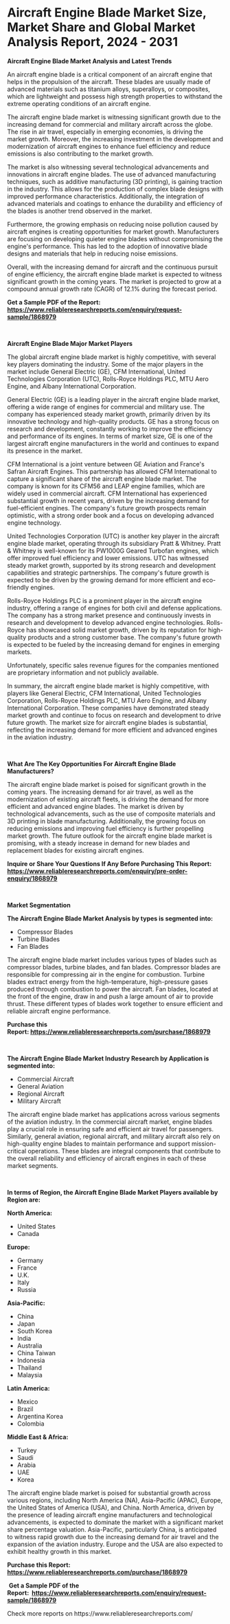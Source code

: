 <p><h1>Aircraft Engine Blade Market Size, Market Share and Global Market Analysis Report, 2024 - 2031</h1></p><p><strong>Aircraft Engine Blade Market Analysis and Latest Trends</strong></p>
<p><p>An aircraft engine blade is a critical component of an aircraft engine that helps in the propulsion of the aircraft. These blades are usually made of advanced materials such as titanium alloys, superalloys, or composites, which are lightweight and possess high strength properties to withstand the extreme operating conditions of an aircraft engine.</p><p>The aircraft engine blade market is witnessing significant growth due to the increasing demand for commercial and military aircraft across the globe. The rise in air travel, especially in emerging economies, is driving the market growth. Moreover, the increasing investment in the development and modernization of aircraft engines to enhance fuel efficiency and reduce emissions is also contributing to the market growth.</p><p>The market is also witnessing several technological advancements and innovations in aircraft engine blades. The use of advanced manufacturing techniques, such as additive manufacturing (3D printing), is gaining traction in the industry. This allows for the production of complex blade designs with improved performance characteristics. Additionally, the integration of advanced materials and coatings to enhance the durability and efficiency of the blades is another trend observed in the market.</p><p>Furthermore, the growing emphasis on reducing noise pollution caused by aircraft engines is creating opportunities for market growth. Manufacturers are focusing on developing quieter engine blades without compromising the engine's performance. This has led to the adoption of innovative blade designs and materials that help in reducing noise emissions.</p><p>Overall, with the increasing demand for aircraft and the continuous pursuit of engine efficiency, the aircraft engine blade market is expected to witness significant growth in the coming years. The market is projected to grow at a compound annual growth rate (CAGR) of 12.1% during the forecast period.</p></p>
<p><strong>Get a Sample PDF of the Report:&nbsp; <a href="https://www.reliableresearchreports.com/enquiry/request-sample/1868979">https://www.reliableresearchreports.com/enquiry/request-sample/1868979</a></strong></p>
<p>&nbsp;</p>
<p><strong>Aircraft Engine Blade Major Market Players</strong></p>
<p><p>The global aircraft engine blade market is highly competitive, with several key players dominating the industry. Some of the major players in the market include General Electric (GE), CFM International, United Technologies Corporation (UTC), Rolls-Royce Holdings PLC, MTU Aero Engine, and Albany International Corporation.</p><p>General Electric (GE) is a leading player in the aircraft engine blade market, offering a wide range of engines for commercial and military use. The company has experienced steady market growth, primarily driven by its innovative technology and high-quality products. GE has a strong focus on research and development, constantly working to improve the efficiency and performance of its engines. In terms of market size, GE is one of the largest aircraft engine manufacturers in the world and continues to expand its presence in the market.</p><p>CFM International is a joint venture between GE Aviation and France's Safran Aircraft Engines. This partnership has allowed CFM International to capture a significant share of the aircraft engine blade market. The company is known for its CFM56 and LEAP engine families, which are widely used in commercial aircraft. CFM International has experienced substantial growth in recent years, driven by the increasing demand for fuel-efficient engines. The company's future growth prospects remain optimistic, with a strong order book and a focus on developing advanced engine technology.</p><p>United Technologies Corporation (UTC) is another key player in the aircraft engine blade market, operating through its subsidiary Pratt & Whitney. Pratt & Whitney is well-known for its PW1000G Geared Turbofan engines, which offer improved fuel efficiency and lower emissions. UTC has witnessed steady market growth, supported by its strong research and development capabilities and strategic partnerships. The company's future growth is expected to be driven by the growing demand for more efficient and eco-friendly engines.</p><p>Rolls-Royce Holdings PLC is a prominent player in the aircraft engine industry, offering a range of engines for both civil and defense applications. The company has a strong market presence and continuously invests in research and development to develop advanced engine technologies. Rolls-Royce has showcased solid market growth, driven by its reputation for high-quality products and a strong customer base. The company's future growth is expected to be fueled by the increasing demand for engines in emerging markets.</p><p>Unfortunately, specific sales revenue figures for the companies mentioned are proprietary information and not publicly available.</p><p>In summary, the aircraft engine blade market is highly competitive, with players like General Electric, CFM International, United Technologies Corporation, Rolls-Royce Holdings PLC, MTU Aero Engine, and Albany International Corporation. These companies have demonstrated steady market growth and continue to focus on research and development to drive future growth. The market size for aircraft engine blades is substantial, reflecting the increasing demand for more efficient and advanced engines in the aviation industry.</p></p>
<p>&nbsp;</p>
<p><strong>What Are The Key Opportunities For Aircraft Engine Blade Manufacturers?</strong></p>
<p><p>The aircraft engine blade market is poised for significant growth in the coming years. The increasing demand for air travel, as well as the modernization of existing aircraft fleets, is driving the demand for more efficient and advanced engine blades. The market is driven by technological advancements, such as the use of composite materials and 3D printing in blade manufacturing. Additionally, the growing focus on reducing emissions and improving fuel efficiency is further propelling market growth. The future outlook for the aircraft engine blade market is promising, with a steady increase in demand for new blades and replacement blades for existing aircraft engines.</p></p>
<p><strong>Inquire or Share Your Questions If Any Before Purchasing This Report: <a href="https://www.reliableresearchreports.com/enquiry/pre-order-enquiry/1868979">https://www.reliableresearchreports.com/enquiry/pre-order-enquiry/1868979</a></strong></p>
<p>&nbsp;</p>
<p><strong>Market Segmentation</strong></p>
<p><strong>The Aircraft Engine Blade Market Analysis by types is segmented into:</strong></p>
<p><ul><li>Compressor Blades</li><li>Turbine Blades</li><li>Fan Blades</li></ul></p>
<p><p>The aircraft engine blade market includes various types of blades such as compressor blades, turbine blades, and fan blades. Compressor blades are responsible for compressing air in the engine for combustion. Turbine blades extract energy from the high-temperature, high-pressure gases produced through combustion to power the aircraft. Fan blades, located at the front of the engine, draw in and push a large amount of air to provide thrust. These different types of blades work together to ensure efficient and reliable aircraft engine performance.</p></p>
<p><strong>Purchase this Report:&nbsp;<a href="https://www.reliableresearchreports.com/purchase/1868979">https://www.reliableresearchreports.com/purchase/1868979</a></strong></p>
<p>&nbsp;</p>
<p><strong>The Aircraft Engine Blade Market Industry Research by Application is segmented into:</strong></p>
<p><ul><li>Commercial Aircraft</li><li>General Aviation</li><li>Regional Aircraft</li><li>Military Aircraft</li></ul></p>
<p><p>The aircraft engine blade market has applications across various segments of the aviation industry. In the commercial aircraft market, engine blades play a crucial role in ensuring safe and efficient air travel for passengers. Similarly, general aviation, regional aircraft, and military aircraft also rely on high-quality engine blades to maintain performance and support mission-critical operations. These blades are integral components that contribute to the overall reliability and efficiency of aircraft engines in each of these market segments.</p></p>
<p>&nbsp;</p>
<p><strong>In terms of Region, the Aircraft Engine Blade Market Players available by Region are:</strong></p>
<p>
    <p> <strong> North America: </strong>
        <ul>
            <li>United States</li>
            <li>Canada</li>
        </ul>
        </p> 
    <p> <strong> Europe: </strong>
        <ul>
            <li>Germany</li>
            <li>France</li>
            <li>U.K.</li>
            <li>Italy</li>
            <li>Russia</li>
        </ul>
        </p> 
    <p> <strong> Asia-Pacific: </strong>
        <ul>
            <li>China</li>
            <li>Japan</li>
            <li>South Korea</li>
            <li>India</li>
            <li>Australia</li>
            <li>China Taiwan</li>
            <li>Indonesia</li>
            <li>Thailand</li>
            <li>Malaysia</li>
        </ul>
        </p> 
    <p> <strong> Latin America: </strong>
        <ul>
            <li>Mexico</li>
            <li>Brazil</li>
            <li>Argentina Korea</li>
            <li>Colombia</li>
        </ul>
        </p> 
    <p> <strong> Middle East & Africa: </strong>
        <ul>
            <li>Turkey</li>
            <li>Saudi</li>
            <li>Arabia</li>
            <li>UAE</li>
            <li>Korea</li>
        </ul>
    </p>
    </p>
<p><p>The aircraft engine blade market is poised for substantial growth across various regions, including North America (NA), Asia-Pacific (APAC), Europe, the United States of America (USA), and China. North America, driven by the presence of leading aircraft engine manufacturers and technological advancements, is expected to dominate the market with a significant market share percentage valuation. Asia-Pacific, particularly China, is anticipated to witness rapid growth due to the increasing demand for air travel and the expansion of the aviation industry. Europe and the USA are also expected to exhibit healthy growth in this market.</p></p>
<p><strong>Purchase this Report: <a href="https://www.reliableresearchreports.com/purchase/1868979">https://www.reliableresearchreports.com/purchase/1868979</a></strong></p>
<p>&nbsp;<strong>Get a Sample PDF of the Report:&nbsp;&nbsp;<a href="https://www.reliableresearchreports.com/enquiry/request-sample/1868979">https://www.reliableresearchreports.com/enquiry/request-sample/1868979</a></strong></p>
<p><strong></strong></p>
<p>Check more reports on https://www.reliableresearchreports.com/</p>